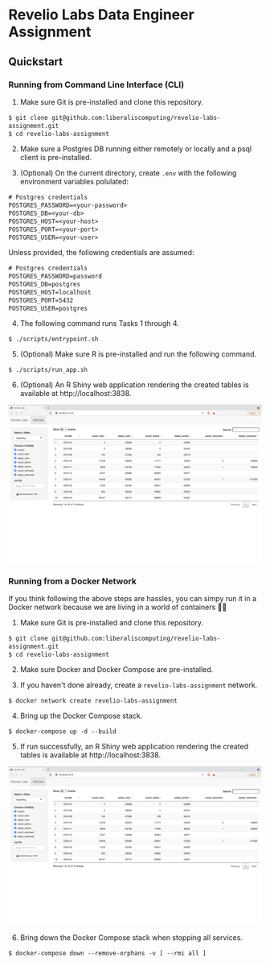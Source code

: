 # Revelio Labs Data Engineer Assignment

## Quickstart

### Running from Command Line Interface (CLI)

1. Make sure Git is pre-installed and clone this repository.

```
$ git clone git@github.com:liberaliscomputing/revelio-labs-assignment.git
$ cd revelio-labs-assignment
```

2. Make sure a Postgres DB running either remotely or locally and a psql client is pre-installed.

3. (Optional) On the current directory, create `.env` with the following environment variables polulated:

```
# Postgres credentials
POSTGRES_PASSWORD=<your-password>
POSTGRES_DB=<your-db>
POSTGRES_HOST=<your-host>
POSTGRES_PORT=<your-port>
POSTGRES_USER=<your-user>
```

Unless provided, the following credentials are assumed:

```
# Postgres credentials
POSTGRES_PASSWORD=password
POSTGRES_DB=postgres
POSTGRES_HOST=localhost
POSTGRES_PORT=5432
POSTGRES_USER=postgres
```

4. The following command runs Tasks 1 through 4.

```
$ ./scripts/entrypoint.sh
```

5. (Optional) Make sure R is pre-installed and run the following command.

```
$ ./scripts/run_app.sh
```

6. (Optional) An R Shiny web application rendering the created tables is available at http://localhost:3838.

![The Reporting Table](./docs/reporting.png)

### Running from a Docker Network

If you think following the above steps are hassles, you can simpy run it in a Docker network because we are living in a world of containers 🐳🐳

1. Make sure Git is pre-installed and clone this repository.

```
$ git clone git@github.com:liberaliscomputing/revelio-labs-assignment.git
$ cd revelio-labs-assignment
```

2. Make sure Docker and Docker Compose are pre-installed.

3. If you haven't done already, create a `revelio-labs-assignment` network.

```
$ docker network create revelio-labs-assignment
```

4. Bring up the Docker Compose stack.

```
$ docker-compose up -d --build
```

5. If run successfully, an R Shiny web application rendering the created tables is available at http://localhost:3838.

![The Reporting Table](./docs/reporting.png)

6. Bring down the Docker Compose stack when stopping all services.

```
$ docker-compose down --remove-orphans -v [ --rmi all ]
```
